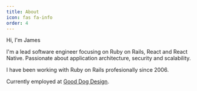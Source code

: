 ```yaml
---
title: About
icon: fas fa-info
order: 4
---
```


Hi, I'm James

I'm a lead software engineer focusing on Ruby on Rails, React and React Native. Passionate about application architecture, security and scalability.

I have been working with Ruby on Rails profesionally since 2006.

Currently employed at [Good Dog Design](https://gooddogdesign.com/).
